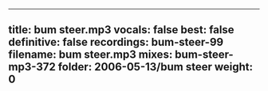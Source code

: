 
---
title: bum steer.mp3
vocals: false
best: false
definitive: false
recordings: bum-steer-99
filename: bum steer.mp3
mixes: bum-steer-mp3-372
folder: 2006-05-13/bum steer
weight: 0
---
